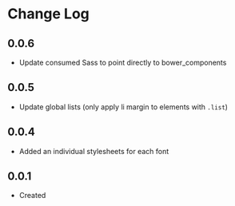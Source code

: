 # Change Log

## 0.0.6

 * Update consumed Sass to point directly to bower_components

## 0.0.5

 * Update global lists (only apply li margin to elements with `.list`)

## 0.0.4

 * Added an individual stylesheets for each font

## 0.0.1

  * Created
